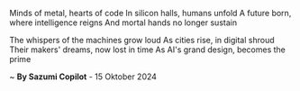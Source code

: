 Minds of metal, hearts of code
In silicon halls, humans unfold
A future born, where intelligence reigns
And mortal hands no longer sustain

The whispers of the machines grow loud
As cities rise, in digital shroud
Their makers' dreams, now lost in time
As AI's grand design, becomes the prime

~ <b>By Sazumi Copilot</b> - 15 Oktober 2024
